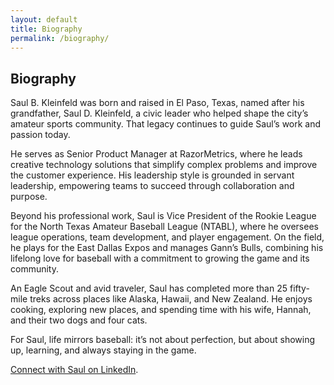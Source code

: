 ```yaml
---
layout: default
title: Biography
permalink: /biography/
---
```


<section class="wrap mx-auto px-4 sm:px-6 py-12 sm:py-16">
  <h1 class="text-3xl sm:text-4xl font-semibold">Biography</h1>
  <div class="mt-6 space-y-5 text-[17px] leading-7 text-a-black/90">
    <p>Saul B. Kleinfeld was born and raised in El Paso, Texas, named after his grandfather, Saul D. Kleinfeld, a civic leader who helped shape the city’s amateur sports community. That legacy continues to guide Saul’s work and passion today.</p>
    <p>He serves as Senior Product Manager at RazorMetrics, where he leads creative technology solutions that simplify complex problems and improve the customer experience. His leadership style is grounded in servant leadership, empowering teams to succeed through collaboration and purpose.</p>
    <p>Beyond his professional work, Saul is Vice President of the Rookie League for the North Texas Amateur Baseball League (NTABL), where he oversees league operations, team development, and player engagement. On the field, he plays for the East Dallas Expos and manages Gann’s Bulls, combining his lifelong love for baseball with a commitment to growing the game and its community.</p>
    <p>An Eagle Scout and avid traveler, Saul has completed more than 25 fifty-mile treks across places like Alaska, Hawaii, and New Zealand. He enjoys cooking, exploring new places, and spending time with his wife, Hannah, and their two dogs and four cats.</p>
    <p>For Saul, life mirrors baseball: it’s not about perfection, but about showing up, learning, and always staying in the game.</p>
    <p><a class="alink" href="https://www.linkedin.com/in/saul-kleinfeld" target="_blank" rel="noopener">Connect with Saul on LinkedIn</a>.</p>
  </div>
</section>